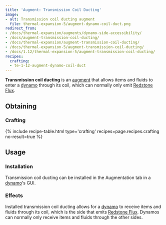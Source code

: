 ```yaml
---
title: 'Augment: Transmission Coil Ducting'
image:
- alt: Transmission coil ducting augment
  file: thermal-expansion-5/augment-dynamo-coil-duct.png
redirect_from:
- /docs/thermal-expansion/augments/dynamo-side-accessibility/
- /docs/augment-transmission-coil-ducting/
- /docs/thermal-expansion/augment-transmission-coil-ducting/
- /docs/thermal-expansion-5/augment-transmission-coil-ducting/
- /docs/1.12/thermal-expansion-5/augment-transmission-coil-ducting/
recipes:
  crafting:
  - te-1-12-augment-dynamo-coil-duct
---
```


**Transmission coil ducting** is an [augment](../augments/) that allows items
and fluids to enter a [dynamo](../dynamos/) through its coil, which can
normally only emit [Redstone Flux](/docs/redstone-flux/).


Obtaining
---------

### Crafting
{% include recipe-table.html type='crafting' recipes=page.recipes.crafting no-result=true %}


Usage
-----

### Installation
Transmission coil ducting can be installed in the Augmentation tab in a
[dynamo](../dynamos/)'s GUI.

### Effects
Installed transmission coil ducting allows for a [dynamo](../dynamos/) to
receive items and fluids through its coil, which is the side that emits
[Redstone Flux](/docs/redstone-flux/). Dynamos can normally only receive items
and fluids through the other sides.
